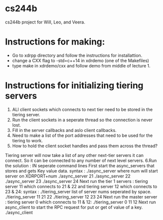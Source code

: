 # cs244b
cs244b project for Will, Leo, and Veera.

# Instructions for making:
- Go to xdrpp directory and follow the instructions for installattion.
- change a CXX flag to -std=c++14 in xdrdemo (one of the Makefiles)
- type make in xdrdemo/cxx and follow demo from middle of lecture 1.

# Instructions for initializing tiering servers
1. ALl client sockets which connects to next tier need to be stored in the tiering server.
2. Run the client sockets in a seperate thread so the connection is never lost.
3. Fill in the server callbacks and aslo client callbacks.
4. Need to make a list of the port addresses that need to be used for the tiering to work.
5. How to hold the client socket handles and pass them across the thread?

Tiering server will now take a list of any other next-tier servers it can connect.
So it can be connected to any number of next level servers.
6.Run the solution :
IN seperate command lines 
	First start the async_servers that stores and gets Key value data.
	syntax : ./async_server <num> where num will start server on XDRPORT+num
		./async_server 21
		./async_server 22
		./async_server 23
		./async_server 24
	Next run the tier 1 servers : tiering server 11 which connects to 21 & 22 and tiering server 12 which connects to 23 & 24:
	syntax : ./tiering_server <servernum> <list of next tier servers to connect> list of server nums seperated by space.
		./tiering_server 11 21 22
		./tiering_server 12 23 24
	Next run the master server : tiering server 0 which connects to 11 & 12:
		./tiering_server 0 11 12
	Next run async_client to start the RPC request for put or get of value of a key.
		./async_client <key> <value>

